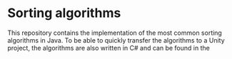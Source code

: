 # Sorting algorithms
This repository contains the implementation of the most common sorting algorithms in Java.
To be able to quickly transfer the algorithms to a Unity project, the algorithms are also written in C# and can be found in the 